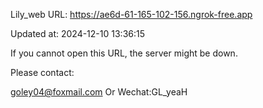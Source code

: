 Lily_web URL: https://ae6d-61-165-102-156.ngrok-free.app

Updated at: 2024-12-10 13:36:15

If you cannot open this URL, the server might be down.

Please contact: 

goley04@foxmail.com Or Wechat:GL_yeaH